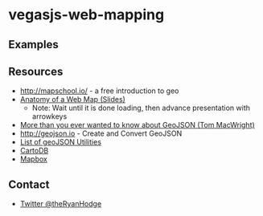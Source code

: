 # vegasjs-web-mapping

## Examples

## Resources

- http://mapschool.io/ - a free introduction to geo
- [Anatomy of a Web Map (Slides)](http://maptime.io/anatomy-of-a-web-map/#0)
  - Note: Wait until it is done loading, then advance presentation with arrowkeys
- [More than you ever wanted to know about GeoJSON (Tom MacWright)](http://www.macwright.org/2015/03/23/geojson-second-bite.html)
- http://geojson.io - Create and Convert GeoJSON
- [List of geoJSON Utilities](https://github.com/tmcw/awesome-geojson)
- [CartoDB](https://cartodb.com/)
- [Mapbox](https://www.mapbox.com/)

## Contact
- [Twitter @theRyanHodge](https://twitter.com/theRyanHodge)
